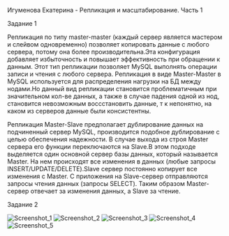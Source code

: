 Игуменова Екатерина - Репликация и масштабирование. Часть 1

Задание 1

Репликация по типу master-master (каждый сервер является мастером и слейвом одновременно) позволяет копировать данные с любого сервера, 
потому она более производительна.Эта конфигурация добавляет избыточность и повышает эффективность при обращении к данным.
Этот тип репликации позволяет MySQL выполнять операции записи и чтения с любого сервера.
Репликация в виде Master-Master  в MySQL используется для распределения нагрузки на БД между нодами.Но данный вид репликации
становится проблематичным при значительном кол-ве данных, а также в случае падения одной из нод, становится невозможным воссстановить данные,
т к непонятно, на каком из серверов данные были консистентны.

Репликация Master-Slave предполагает дублирование данных на подчиненный сервер MySQL, производится подобное дублирование с целью обеспечения надежности.
В случае выхода из строя Master сервера его функции переключаются на Slave.В этом подходе выделяется один основной сервер базы данных, который называется Master.
На нем происходят все изменения в данных (любые запросы INSERT/UPDATE/DELETE).Slave сервер постоянно копирует все изменения
с Master. С приложения на Slave-сервер отправляются запросы чтения данных (запросы SELECT).
Таким образом Master-сервер отвечает за изменения данных, а Slave за чтение.



Задание 2



![Screenshot_1](https://user-images.githubusercontent.com/123411071/236890268-ed6661ef-215e-4453-97da-4046e6631eb2.png)
![Screenshot_2](https://user-images.githubusercontent.com/123411071/236890783-f12b3fed-b9e1-401e-a425-73d19622b3da.png)
![Screenshot_3](https://user-images.githubusercontent.com/123411071/236890296-bbcddce1-744b-47d0-a32c-4a226b0c90fe.png)
![Screenshot_4](https://user-images.githubusercontent.com/123411071/236890304-ec357baf-617e-40d2-a3f7-1b85d44e4dd1.png)
![Screenshot_5](https://user-images.githubusercontent.com/123411071/236890317-7ab632ca-f9bc-43d2-9712-860919e9d10d.png)
